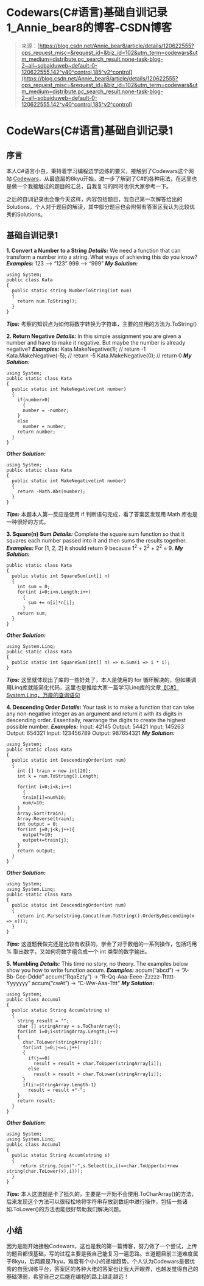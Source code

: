 <!--yml
category: codewars
date: 2022-08-13 11:26:54
-->

# Codewars(C#语言)基础自训记录1_Annie_bear8的博客-CSDN博客

> 来源：[https://blog.csdn.net/Annie_bear8/article/details/120622555?ops_request_misc=&request_id=&biz_id=102&utm_term=codewars&utm_medium=distribute.pc_search_result.none-task-blog-2~all~sobaiduweb~default-0-120622555.142^v40^control,185^v2^control](https://blog.csdn.net/Annie_bear8/article/details/120622555?ops_request_misc=&request_id=&biz_id=102&utm_term=codewars&utm_medium=distribute.pc_search_result.none-task-blog-2~all~sobaiduweb~default-0-120622555.142^v40^control,185^v2^control)

# CodeWars(C#语言)基础自训记录1

## 序言

本人C#语言小白，秉持着学习编程边学边练的要义，接触到了Codewars这个网站 [Codewars](https://www.codewars.com/dashboard)，从最底层的8kyu开始，进一步了解到了C#的各种用法，在这里也是做一个我接触过的题目的汇总，自我复习的同时也供大家参考一下。

之后的自训记录也会像今天这样，内容包括题目，我自己第一次解答给出的Solutions，个人对于题目的解读，其中部分题目也会附带有答案区我认为比较优秀的Solutions。

## 基础自训记录1

**1\. Convert a Number to a String**
***Details:***
We need a function that can transform a number into a string.
What ways of achieving this do you know?
***Examples:***
123 --> “123”
999 --> “999”
***My Solution:***

```
using System;
public class Kata
{
  public static string NumberToString(int num)
  {
    return num.ToString();
  }
} 
```

***Tips:***
考察的知识点为如何将数字转换为字符串，主要的应用的方法为.ToString()

**2\. Return Negative**
***Details:***
In this simple assignment you are given a number and have to make it negative. But maybe the number is already negative?
***Examples:***
Kata.MakeNegative(1); // return -1
Kata.MakeNegative(-5); // return -5
Kata.MakeNegative(0); // return 0
***My Solution:***

```
using System;
public static class Kata
{
  public static int MakeNegative(int number)
  {
    if(number>0)
      {
      number = -number;
    }
    else
      number = number;
    return number;
  }
} 
```

***Other Solution:***

```
using System;
public static class Kata
{
  public static int MakeNegative(int number)
  {
    return -Math.Abs(number);
  }
} 
```

***Tips:***
本题本人第一反应是使用 if 判断语句完成，看了答案区发现用 Math 库也是一种很好的方式。

**3\. Square(n) Sum**
***Details:***
Complete the square sum function so that it squares each number passed into it and then sums the results together.
***Examples:***
For [1, 2, 2] it should return 9 because 1<sup>2</sup> + 2<sup>2</sup> + 2<sup>2</sup> = 9.
***My Solution:***

```
public static class Kata
{
  public static int SquareSum(int[] n)
  { 
    int sum = 0;
    for(int i=0;i<n.Length;i++)
      {
        sum += n[i]*n[i];
      }
    return sum;
  }
} 
```

***Other Solution:***

```
using System.Linq;
public static class Kata
{
  public static int SquareSum(int[] n) => n.Sum(i => i * i);
} 
```

***Tips:***
这里就体现出了库的一些好处了，本人是使用的 for 循环解决的，但如果调用Linq库就能简化代码，这里也是推给大家一篇学习Linq库的文章[【C#】System.Linq，万能的查询语句](https://blog.csdn.net/qq_39108767/article/details/86648448?ops_request_misc=%257B%2522request%255Fid%2522%253A%2522163332910816780366554355%2522%252C%2522scm%2522%253A%252220140713.130102334..%2522%257D&request_id=163332910816780366554355&biz_id=0&utm_medium=distribute.pc_search_result.none-task-blog-2~all~sobaiduend~default-1-86648448.pc_search_result_control_group&utm_term=System.Linq&spm=1018.2226.3001.4187)

**4\. Descending Order**
***Details:***
Your task is to make a function that can take any non-negative integer as an argument and return it with its digits in descending order. Essentially, rearrange the digits to create the highest possible number.
***Examples:***
Input: 42145 Output: 54421
Input: 145263 Output: 654321
Input: 123456789 Output: 987654321
***My Solution:***

```
using System;
public static class Kata
{
  public static int DescendingOrder(int num)
  {
    int [] train = new int[20];
    int k = num.ToString().Length;

    for(int i=0;i<k;i++)
      {
      train[i]=num%10;
      num/=10;
    }
    Array.Sort(train);
    Array.Reverse(train);
    int output = 0;
    for(int j=0;j<k;j++){
      output*=10;
      output+=train[j];
    }
    return output;
  }
} 
```

***Other Solution:***

```
using System;
using System.Linq;
public static class Kata
{
  public static int DescendingOrder(int num)
  {
    return int.Parse(string.Concat(num.ToString().OrderByDescending(x => x)));
  }
} 
```

***Tips:***
这道题我做完还是比较有收获的，学会了对于数组的一系列操作，包括巧用 % 取出数字，又如何将数字组合成一个 int 类型的数字输出。

**5\. Mumbling**
***Details:***
This time no story, no theory. The examples below show you how to write function accum.
***Examples:***
accum(“abcd”) -> “A-Bb-Ccc-Dddd”
accum(“RqaEzty”) -> “R-Qq-Aaa-Eeee-Zzzzz-Tttttt-Yyyyyyy”
accum(“cwAt”) -> “C-Ww-Aaa-Tttt”
***My Solution:***

```
using System;
public class Accumul 
{
  public static String Accum(string s) 
  {
    string result = "";
    char [] stringArray = s.ToCharArray();
    for(int i=0;i<stringArray.Length;i++)
    {
      char.ToLower(stringArray[i]);
      for(int j=0;j<=i;j++)
      {
        if(j==0)
          result = result + char.ToUpper(stringArray[i]);
        else
          result = result + char.ToLower(stringArray[i]);
      }
      if(i!=stringArray.Length-1)
        result = result +"-";
    }
    return result;
  }
} 
```

***Other Solution:***

```
using System;
using System.Linq;
public class Accumul 
{
  public static String Accum(string s) 
  {
     return string.Join("-",s.Select((x,i)=>char.ToUpper(x)+new string(char.ToLower(x),i)));
  }
} 
```

***Tips:***
本人这道题是卡了挺久的，主要是一开始不会使用.ToCharArray()的方法，后来发现这个方法可以很轻松地将字符串存放到数组中进行操作，包括一些诸如.ToLower()的方法也能很好帮助我们解决问题。

## 小结

因为是刚开始接触Codewars，这也是我的第一篇博客，努力做了一个尝试，上传的题目都很基础，写的过程主要是我自己能复习一遍思路。五道题目前三道难度属于8kyu，后两题是7kyu，难度有个小小的递增趋势。个人认为Codewars是很优秀的自我训练平台，答案区的各种大佬的答案也让我大开眼界，也越发觉得自己的基础薄弱，希望自己之后能在编程的路上越走越远！